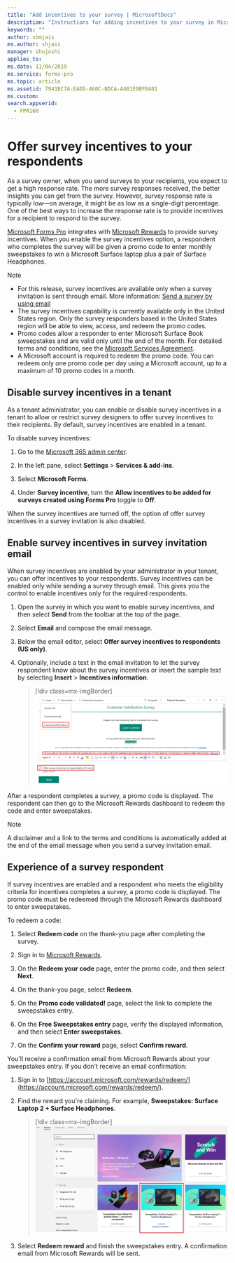 ```yaml
---
title: "Add incentives to your survey | MicrosoftDocs"
description: "Instructions for adding incentives to your survey in Microsoft Forms Pro"
keywords: ""
author: sbmjais
ms.author: shjais
manager: shujoshi
applies_to: 
ms.date: 11/04/2019
ms.service: forms-pro
ms.topic: article
ms.assetid: 7941BC7A-EAD5-460C-BDCA-A4B1E9BFB401
ms.custom: 
search.appverid:
  - FPR160
---
```


# Offer survey incentives to your respondents

As a survey owner, when you send surveys to your recipients, you expect to get a high response rate. The more survey responses received, the better insights you can get from the survey. However, survey response rate is typically low&mdash;on average, it might be as low as a single-digit percentage. One of the best ways to increase the response rate is to provide incentives for a recipient to respond to the survey.

[Microsoft Forms Pro](https://formspro.microsoft.com) integrates with [Microsoft Rewards](https://www.microsoft.com/rewards) to provide survey incentives. When you enable the survey incentives option, a respondent who completes the survey will be given a promo code to enter monthly sweepstakes to win a Microsoft Surface laptop plus a pair of Surface Headphones.

> [!NOTE]
> - For this release, survey incentives are available only when a survey invitation is sent through email. More information: [Send a survey by using email](send-survey-email.md)
> - The survey incentives capability is currently available only in the United States region. Only the survey responders based in the United States region will be able to view, access, and redeem the promo codes.
> - Promo codes allow a responder to enter Microsoft Surface Book sweepstakes and are valid only until the end of the month. For detailed terms and conditions, see the [Microsoft Services Agreement](https://go.microsoft.com/fwlink/p/?linkid=530144).
> - A Microsoft account is required to redeem the promo code. You can redeem only one promo code per day using a Microsoft account, up to a maximum of 10 promo codes in a month.

## Disable survey incentives in a tenant

As a tenant administrator, you can enable or disable survey incentives in a tenant to allow or restrict survey designers to offer survey incentives to their recipients. By default, survey incentives are enabled in a tenant.

To disable survey incentives:

1. Go to the [Microsoft 365 admin center](https://admin.microsoft.com/).

2. In the left pane, select **Settings** > **Services & add-ins**.

3. Select **Microsoft Forms**.

4. Under **Survey incentive**, turn the **Allow incentives to be added for surveys created using Forms Pro** toggle to **Off**.

When the survey incentives are turned off, the option of offer survey incentives in a survey invitation is also disabled.

## Enable survey incentives in survey invitation email

When survey incentives are enabled by your administrator in your tenant, you can offer incentives to your respondents. Survey incentives can be enabled only while sending a survey through email. This gives you the control to enable incentives only for the required respondents.

1. Open the survey in which you want to enable survey incentives, and then select **Send** from the toolbar at the top of the page.

2. Select **Email** and compose the email message.

3. Below the email editor, select **Offer survey incentives to respondents (US only)**.

4. Optionally, include a text in the email invitation to let the survey respondent know about the survey incentives or insert the sample text by selecting **Insert** > **Incentives information**.

    > [!div class=mx-imgBorder]
    > ![Enable survey incentives](media/enable-survey-incentives.png "Enable survey incentives")

After a respondent completes a survey, a promo code is displayed. The respondent can then go to the Microsoft Rewards dashboard to redeem the code and enter sweepstakes.

> [!NOTE]
> A disclaimer and a link to the terms and conditions is automatically added at the end of the email message when you send a survey invitation email.

## Experience of a survey respondent

If survey incentives are enabled and a respondent who meets the eligibility criteria for incentives completes a survey, a promo code is displayed. The promo code must be redeemed through the Microsoft Rewards dashboard to enter sweepstakes.

To redeem a code:

1. Select **Redeem code** on the thank-you page after completing the survey.

2. Sign in to [Microsoft Rewards](https://www.microsoft.com/rewards).

3. On the **Redeem your code** page, enter the promo code, and then select **Next**.

4. On the thank-you page, select **Redeem**.

5. On the **Promo code validated!** page, select the link to complete the sweepstakes entry.

6. On the **Free Sweepstakes entry** page, verify the displayed information, and then select **Enter sweepstakes**.

7. On the **Confirm your reward** page, select **Confirm reward**.

You'll receive a confirmation email from Microsoft Rewards about your sweepstakes entry. If you don't receive an email confirmation:

1. Sign in to [https://account.microsoft.com/rewards/redeem/](https://account.microsoft.com/rewards/redeem/).

2. Find the reward you're claiming. For example, **Sweepstakes: Surface Laptop 2 + Surface Headphones**.

    > [!div class=mx-imgBorder]
    > ![Redeem reward](media/redeem-reward.png "Redeem reward")

3. Select **Redeem reward** and finish the sweepstakes entry. A confirmation email from Microsoft Rewards will be sent.

